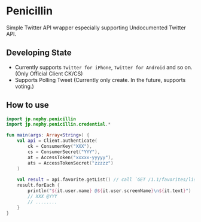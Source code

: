 # Penicillin
Simple Twitter API wrapper especially supporting Undocumented Twitter API.

## Developing State
- Currently supports `Twitter for iPhone`, `Twitter for Android` and so on. (Only Official Client CK/CS)
- Supports Polling Tweet (Currently only create. In the future, supports voting.)

## How to use
```kotlin
import jp.nephy.penicillin
import jp.nephy.penicillin.credential.*

fun main(args: Array<String>) {
    val api = Client.authenticate(
        ck = ConsumerKey("XXX"),
        cs = ConsumerSecret("YYY"),
        at = AccessToken("xxxxx-yyyyy"),
        ats = AccessTokenSecret("zzzzz")
    )
    
    val result = api.favorite.getList() // call `GET /1.1/favorites/list.json`
    result.forEach {
        println("${it.user.name} @${it.user.screenName}\n${it.text}")
        // XXX @YYY
        // ........
    }
}
```
